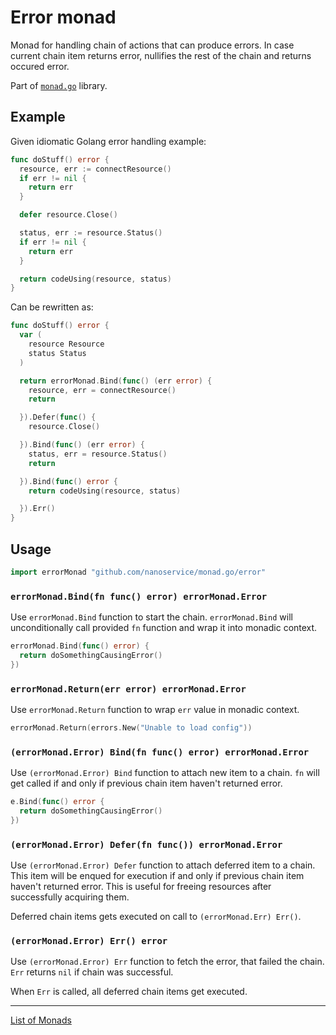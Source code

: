 # Error monad

Monad for handling chain of actions that can produce errors. In case current
chain item returns error, nullifies the rest of the chain and returns occured
error.

Part of [`monad.go`](https://github.com/nanoservice/monad.go) library.

## Example

Given idiomatic Golang error handling example:

```go
func doStuff() error {
  resource, err := connectResource()
  if err != nil {
    return err
  }

  defer resource.Close()

  status, err := resource.Status()
  if err != nil {
    return err
  }

  return codeUsing(resource, status)
}
```

Can be rewritten as:

```go
func doStuff() error {
  var (
    resource Resource
    status Status
  )

  return errorMonad.Bind(func() (err error) {
    resource, err = connectResource()
    return

  }).Defer(func() {
    resource.Close()

  }).Bind(func() (err error) {
    status, err = resource.Status()
    return

  }).Bind(func() error {
    return codeUsing(resource, status)

  }).Err()
}
```

## Usage

```go
import errorMonad "github.com/nanoservice/monad.go/error"
```

### `errorMonad.Bind(fn func() error) errorMonad.Error`

Use `errorMonad.Bind` function to start the chain. `errorMonad.Bind` will
unconditionally call provided `fn` function and wrap it into monadic context.

```go
errorMonad.Bind(func() error) {
  return doSomethingCausingError()
})
```

### `errorMonad.Return(err error) errorMonad.Error`

Use `errorMonad.Return` function to wrap `err` value in monadic context.

```go
errorMonad.Return(errors.New("Unable to load config"))
```

### `(errorMonad.Error) Bind(fn func() error) errorMonad.Error`

Use `(errorMonad.Error) Bind` function to attach new item to a chain. `fn` will
get called if and only if previous chain item haven't returned error.

```go
e.Bind(func() error {
  return doSomethingCausingError()
})
```

### `(errorMonad.Error) Defer(fn func()) errorMonad.Error`

Use `(errorMonad.Error) Defer` function to attach deferred item to a chain.
This item will be enqued for execution if and only if previous chain item
haven't returned error. This is useful for freeing resources after successfully
acquiring them.

Deferred chain items gets executed on call to `(errorMonad.Err) Err()`.

### `(errorMonad.Error) Err() error`

Use `(errorMonad.Error) Err` function to fetch the error, that failed the
chain. `Err` returns `nil` if chain was successful.

When `Err` is called, all deferred chain items get executed.

---

[List of Monads](/)
